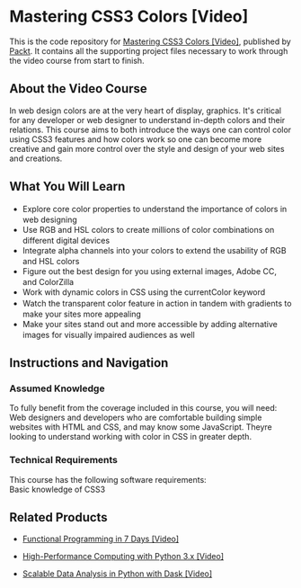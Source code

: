 # Mastering CSS3 Colors [Video]
This is the code repository for [Mastering CSS3 Colors [Video]](https://www.packtpub.com/web-development/mastering-css3-colors-video?utm_source=github&utm_medium=repository&utm_campaign=9781786467188), published by [Packt](https://www.packtpub.com/?utm_source=github). It contains all the supporting project files necessary to work through the video course from start to finish.
## About the Video Course
In web design colors are at the very heart of display, graphics. It's critical for any developer or web designer to understand in-depth colors and their relations. This course aims to both introduce the ways one can control color using CSS3 features and how colors work so one can become more creative and gain more control over the style and design of your web sites and creations.

<H2>What You Will Learn</H2>
<DIV class=book-info-will-learn-text>
<UL>
<LI><SPAN style="LINE-HEIGHT: 20px; BACKGROUND-COLOR: transparent">Explore core color properties to understand the importance of colors in web designing</SPAN> 
<LI><SPAN style="LINE-HEIGHT: 20px; BACKGROUND-COLOR: transparent">Use RGB and HSL colors to create millions of color combinations on different digital devices</SPAN> 
<LI><SPAN style="LINE-HEIGHT: 20px; BACKGROUND-COLOR: transparent">Integrate alpha channels into your colors to extend the usability of RGB and HSL colors&nbsp;</SPAN> 
<LI><SPAN style="LINE-HEIGHT: 20px; BACKGROUND-COLOR: transparent">Figure out the best design for you using external images, Adobe CC, and ColorZilla</SPAN> 
<LI><SPAN style="LINE-HEIGHT: 20px; BACKGROUND-COLOR: transparent">Work with dynamic colors in CSS using the currentColor keyword</SPAN> 
<LI><SPAN style="LINE-HEIGHT: 20px; BACKGROUND-COLOR: transparent">Watch the transparent color feature in action in tandem with gradients to make your sites more appealing</SPAN> 
<LI><SPAN style="LINE-HEIGHT: 20px; BACKGROUND-COLOR: transparent">Make your sites stand out and more accessible by adding alternative images for visually impaired audiences as well</SPAN> </LI></UL></DIV>

## Instructions and Navigation
### Assumed Knowledge
To fully benefit from the coverage included in this course, you will need:<br/>
Web designers and developers who are comfortable building simple websites with HTML and CSS, and may know some JavaScript. Theyre looking to understand working with color in CSS in greater depth.
### Technical Requirements
This course has the following software requirements:<br/>
Basic knowledge of CSS3

## Related Products
* [Functional Programming in 7 Days [Video]](https://www.packtpub.com/application-development/functional-programming-7-days-video?utm_source=github&utm_medium=repository&utm_campaign=9781788990295)

* [High-Performance Computing with Python 3.x [Video]](https://www.packtpub.com/application-development/high-performance-computing-python-3x-video?utm_source=github&utm_medium=repository&utm_campaign=9781789956252)

* [Scalable Data Analysis in Python with Dask [Video]](https://www.packtpub.com/web-development/scalable-data-analysis-python-dask-video?utm_source=github&utm_medium=repository&utm_campaign=9781789808926)

